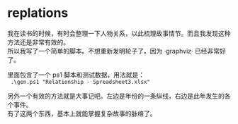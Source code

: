 # replations
我在读书的时候，有时会整理一下人物关系，以此梳理故事情节。而且我发现这种方法还是非常有效的。  
所以我写了一个简单的脚本。不想重新发明轮子了。因为 ·graphviz· 已经非常好了。  

里面包含了一个 ps1 脚本和测试数据，用法就是：  
<code>
    .\gen.ps1 "Relationship  - Spreadsheet3.xlsx"
</code>

另外一个有效的方法就是大事记吧。左边是年份的一条纵线，右边是此年发生的各个事件。  
有了这两个东西，基本上就能掌握复杂故事的脉络了。
